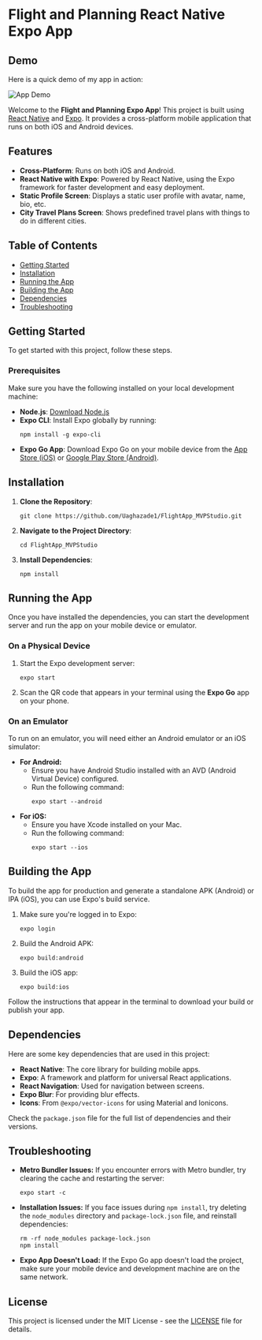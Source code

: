 <h1>Flight and Planning React Native Expo App</h1>

<h2>Demo</h2>
<p>Here is a quick demo of my app in action:</p>
<img src="https://github.com/Uaghazade1/FlightApp_MVPStudio/tree/main/src/assets/Demo.gif" alt="App Demo" />


<p>Welcome to the <strong>Flight and Planning Expo App</strong>! This project is built using 
<a href="https://reactnative.dev/">React Native</a> and <a href="https://expo.dev/">Expo</a>. 
It provides a cross-platform mobile application that runs on both iOS and Android devices.</p>

<h2>Features</h2>
<ul>
  <li><strong>Cross-Platform</strong>: Runs on both iOS and Android.</li>
  <li><strong>React Native with Expo</strong>: Powered by React Native, using the Expo framework for faster development and easy deployment.</li>
  <li><strong>Static Profile Screen</strong>: Displays a static user profile with avatar, name, bio, etc.</li>
  <li><strong>City Travel Plans Screen</strong>: Shows predefined travel plans with things to do in different cities.</li>
</ul>

<h2>Table of Contents</h2>
<ul>
  <li><a href="#getting-started">Getting Started</a></li>
  <li><a href="#installation">Installation</a></li>
  <li><a href="#running-the-app">Running the App</a></li>
  <li><a href="#building-the-app">Building the App</a></li>
  <li><a href="#dependencies">Dependencies</a></li>
  <li><a href="#troubleshooting">Troubleshooting</a></li>
</ul>

<h2 id="getting-started">Getting Started</h2>
<p>To get started with this project, follow these steps.</p>

<h3>Prerequisites</h3>
<p>Make sure you have the following installed on your local development machine:</p>
<ul>
  <li><strong>Node.js</strong>: <a href="https://nodejs.org/">Download Node.js</a></li>
  <li><strong>Expo CLI</strong>: Install Expo globally by running:
    <pre><code>npm install -g expo-cli</code></pre>
  </li>
  <li><strong>Expo Go App</strong>: Download Expo Go on your mobile device from the 
    <a href="https://apps.apple.com/us/app/expo-go/id982107779">App Store (iOS)</a> or 
    <a href="https://play.google.com/store/apps/details?id=host.exp.exponent">Google Play Store (Android)</a>.
  </li>
</ul>

<h2 id="installation">Installation</h2>
<ol>
  <li><strong>Clone the Repository</strong>:
    <pre><code>git clone https://github.com/Uaghazade1/FlightApp_MVPStudio.git</code></pre>
  </li>
  <li><strong>Navigate to the Project Directory</strong>:
    <pre><code>cd FlightApp_MVPStudio</code></pre>
  </li>
  <li><strong>Install Dependencies</strong>:
    <pre><code>npm install</code></pre>
  </li>
</ol>

<h2 id="running-the-app">Running the App</h2>
<p>Once you have installed the dependencies, you can start the development server and run the app on your mobile device or emulator.</p>

<h3>On a Physical Device</h3>
<ol>
  <li>Start the Expo development server:
    <pre><code>expo start</code></pre>
  </li>
  <li>Scan the QR code that appears in your terminal using the <strong>Expo Go</strong> app on your phone.</li>
</ol>

<h3>On an Emulator</h3>
<p>To run on an emulator, you will need either an Android emulator or an iOS simulator:</p>
<ul>
  <li><strong>For Android:</strong>
    <ul>
      <li>Ensure you have Android Studio installed with an AVD (Android Virtual Device) configured.</li>
      <li>Run the following command:
        <pre><code>expo start --android</code></pre>
      </li>
    </ul>
  </li>
  <li><strong>For iOS:</strong>
    <ul>
      <li>Ensure you have Xcode installed on your Mac.</li>
      <li>Run the following command:
        <pre><code>expo start --ios</code></pre>
      </li>
    </ul>
  </li>
</ul>

<h2 id="building-the-app">Building the App</h2>
<p>To build the app for production and generate a standalone APK (Android) or IPA (iOS), you can use Expo's build service.</p>
<ol>
  <li>Make sure you're logged in to Expo:
    <pre><code>expo login</code></pre>
  </li>
  <li>Build the Android APK:
    <pre><code>expo build:android</code></pre>
  </li>
  <li>Build the iOS app:
    <pre><code>expo build:ios</code></pre>
  </li>
</ol>
<p>Follow the instructions that appear in the terminal to download your build or publish your app.</p>

<h2 id="dependencies">Dependencies</h2>
<p>Here are some key dependencies that are used in this project:</p>
<ul>
  <li><strong>React Native</strong>: The core library for building mobile apps.</li>
  <li><strong>Expo</strong>: A framework and platform for universal React applications.</li>
  <li><strong>React Navigation</strong>: Used for navigation between screens.</li>
  <li><strong>Expo Blur</strong>: For providing blur effects.</li>
  <li><strong>Icons</strong>: From <code>@expo/vector-icons</code> for using Material and Ionicons.</li>
</ul>
<p>Check the <code>package.json</code> file for the full list of dependencies and their versions.</p>

<h2 id="troubleshooting">Troubleshooting</h2>
<ul>
  <li><strong>Metro Bundler Issues:</strong> If you encounter errors with Metro bundler, try clearing the cache and restarting the server:
    <pre><code>expo start -c</code></pre>
  </li>
  <li><strong>Installation Issues:</strong> If you face issues during <code>npm install</code>, try deleting the <code>node_modules</code> directory and <code>package-lock.json</code> file, and reinstall dependencies:
    <pre><code>rm -rf node_modules package-lock.json
npm install</code></pre>
  </li>
  <li><strong>Expo App Doesn't Load:</strong> If the Expo Go app doesn't load the project, make sure your mobile device and development machine are on the same network.</li>
</ul>

<h2>License</h2>
<p>This project is licensed under the MIT License - see the <a href="LICENSE">LICENSE</a> file for details.</p>
